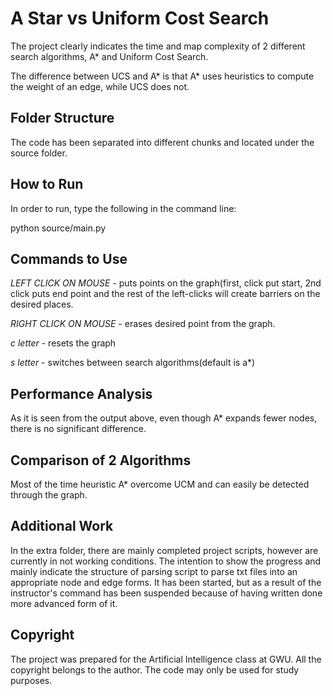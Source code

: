 # A Star vs Uniform Cost Search

The project clearly indicates the time and map complexity of 2 different search algorithms, A* and Uniform Cost Search.

The difference between UCS and A* is that A* uses heuristics to compute the weight of an edge, while UCS does not.

## Folder Structure

The code has been separated into different chunks and located under the source folder.

## How to Run

In order to run, type the following in the command line:

python source/main.py

## Commands to Use
*LEFT CLICK ON MOUSE*  - puts points on the graph(first, click put start, 2nd click puts end point and the rest of the left-clicks will create barriers on the desired places. 

*RIGHT CLICK ON MOUSE* - erases desired point from the graph.

*c letter*             - resets the graph

*s letter*             - switches between search algorithms(default is a*)

## Performance Analysis

As it is seen from the output above, even though A* expands fewer nodes, there is no significant difference.

## Comparison of 2 Algorithms
Most of the time heuristic A* overcome UCM and can easily be detected through the graph.

## Additional Work
In the extra folder, there are mainly completed project scripts, however are currently in not working conditions. The intention to show the progress and mainly indicate the structure of parsing script to parse txt files into an appropriate node and edge forms. It has been started, but as a result of the instructor's command has been suspended because of having written done more advanced form of it.

## Copyright

The project was prepared for the Artificial Intelligence class at GWU. All the copyright belongs to the author. The code may only be used for study purposes.
